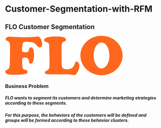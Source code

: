 # Customer-Segmentation-with-RFM
## FLO Customer Segmentation
![Screenshot](1.png)
### Business Problem

##### FLO wants to segment its customers and determine marketing strategies according to these segments.

##### For this purpose, the behaviors of the customers will be defined and groups will be formed according to these behavior clusters.
